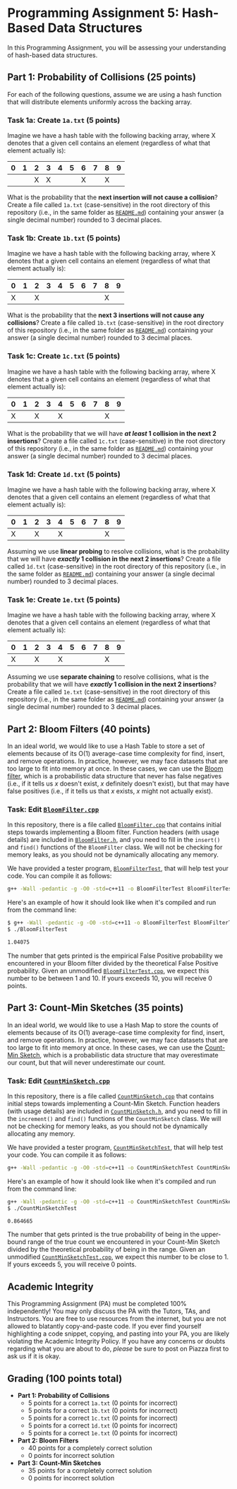 # Programming Assignment 5: Hash-Based Data Structures
In this Programming Assignment, you will be assessing your understanding of hash-based data structures.

## Part 1: Probability of Collisions (25 points)
For each of the following questions, assume we are using a hash function that will distribute elements uniformly across the backing array.

### Task 1a: Create ``1a.txt`` (5 points)
Imagine we have a hash table with the following backing array, where X denotes that a given cell contains an element (regardless of what that element actually is):

|  0  |  1  |  2  |  3  |  4  |  5  |  6  |  7  |  8  |  9  |
| :-: | :-: | :-: | :-: | :-: | :-: | :-: | :-: | :-: | :-: |
|     |     |  X  |  X  |     |     |  X  |     |  X  |     |

What is the probability that the **next insertion will not cause a collision**? Create a file called ``1a.txt`` (case-sensitive) in the root directory of this repository (i.e., in the same folder as [``README.md``](README.md)) containing your answer (a single decimal number) rounded to 3 decimal places.

### Task 1b: Create ``1b.txt`` (5 points)
Imagine we have a hash table with the following backing array, where X denotes that a given cell contains an element (regardless of what that element actually is):

|  0  |  1  |  2  |  3  |  4  |  5  |  6  |  7  |  8  |  9  |
| :-: | :-: | :-: | :-: | :-: | :-: | :-: | :-: | :-: | :-: |
|  X  |     |  X  |     |     |     |     |     |  X  |     |

What is the probability that the **next 3 insertions will not cause any collisions**? Create a file called ``1b.txt`` (case-sensitive) in the root directory of this repository (i.e., in the same folder as [``README.md``](README.md)) containing your answer (a single decimal number) rounded to 3 decimal places.

### Task 1c: Create ``1c.txt`` (5 points)
Imagine we have a hash table with the following backing array, where X denotes that a given cell contains an element (regardless of what that element actually is):

|  0  |  1  |  2  |  3  |  4  |  5  |  6  |  7  |  8  |  9  |
| :-: | :-: | :-: | :-: | :-: | :-: | :-: | :-: | :-: | :-: |
|  X  |     |  X  |     |  X  |     |     |     |  X  |     |

What is the probability that we will have ***at least* 1 collision in the next 2 insertions**? Create a file called ``1c.txt`` (case-sensitive) in the root directory of this repository (i.e., in the same folder as [``README.md``](README.md)) containing your answer (a single decimal number) rounded to 3 decimal places.

### Task 1d: Create ``1d.txt`` (5 points)
Imagine we have a hash table with the following backing array, where X denotes that a given cell contains an element (regardless of what that element actually is):

|  0  |  1  |  2  |  3  |  4  |  5  |  6  |  7  |  8  |  9  |
| :-: | :-: | :-: | :-: | :-: | :-: | :-: | :-: | :-: | :-: |
|  X  |     |  X  |     |  X  |     |     |     |  X  |     |

Assuming we use **linear probing** to resolve collisions, what is the probability that we will have ***exactly* 1 collision in the next 2 insertions**? Create a file called ``1d.txt`` (case-sensitive) in the root directory of this repository (i.e., in the same folder as [``README.md``](README.md)) containing your answer (a single decimal number) rounded to 3 decimal places.

### Task 1e: Create ``1e.txt`` (5 points)
Imagine we have a hash table with the following backing array, where X denotes that a given cell contains an element (regardless of what that element actually is):

|  0  |  1  |  2  |  3  |  4  |  5  |  6  |  7  |  8  |  9  |
| :-: | :-: | :-: | :-: | :-: | :-: | :-: | :-: | :-: | :-: |
|  X  |     |  X  |     |  X  |     |     |     |  X  |     |

Assuming we use **separate chaining** to resolve collisions, what is the probability that we will have ***exactly* 1 collision in the next 2 insertions**? Create a file called ``1e.txt`` (case-sensitive) in the root directory of this repository (i.e., in the same folder as [``README.md``](README.md)) containing your answer (a single decimal number) rounded to 3 decimal places.

## Part 2: Bloom Filters (40 points)
In an ideal world, we would like to use a Hash Table to store a set of elements because of its O(1) average-case time complexity for find, insert, and remove operations. In practice, however, we may face datasets that are too large to fit into memory at once. In these cases, we can use the [Bloom filter](https://en.wikipedia.org/wiki/Bloom_filter), which is a probabilistic data structure that never has false negatives (i.e., if it tells us *x* doesn't exist, *x* definitely doesn't exist), but that may have false positives (i.e., if it tells us that *x* exists, *x* might not actually exist).

### Task: Edit [``BloomFilter.cpp``](BloomFilter.cpp)
In this repository, there is a file called [``BloomFilter.cpp``](BloomFilter.cpp) that contains initial steps towards implementing a Bloom filter. Function headers (with usage details) are included in [``BloomFilter.h``](BloomFilter.h), and you need to fill in the ``insert()`` and ``find()`` functions of the ``BloomFilter`` class. We will not be checking for memory leaks, as you should not be dynamically allocating any memory.

We have provided a tester program, [``BloomFilterTest``](BloomFilterTest.cpp), that will help test your code. You can compile it as follows:

```bash
g++ -Wall -pedantic -g -O0 -std=c++11 -o BloomFilterTest BloomFilterTest.cpp BloomFilter.cpp HashFunctions.cpp
```

Here's an example of how it should look like when it's compiled and run from the command line:

```bash
$ g++ -Wall -pedantic -g -O0 -std=c++11 -o BloomFilterTest BloomFilterTest.cpp BloomFilter.cpp HashFunctions.cpp
$ ./BloomFilterTest

1.04075
```

The number that gets printed is the empirical False Positive probability we encountered in your Bloom filter divided by the theoretical False Positive probability. Given an unmodified [``BloomFilterTest.cpp``](BloomFilterTest.cpp), we expect this number to be between 1 and 10. If yours exceeds 10, you will receive 0 points.

## Part 3: Count-Min Sketches (35 points)
In an ideal world, we would like to use a Hash Map to store the counts of elements because of its O(1) average-case time complexity for find, insert, and remove operations. In practice, however, we may face datasets that are too large to fit into memory at once. In these cases, we can use the [Count-Min Sketch](https://en.wikipedia.org/wiki/Count%E2%80%93min_sketch), which is a probabilistic data structure that may overestimate our count, but that will never underestimate our count.

### Task: Edit [``CountMinSketch.cpp``](CountMinSketch.cpp)
In this repository, there is a file called [``CountMinSketch.cpp``](CountMinSketch.cpp) that contains initial steps towards implementing a Count-Min Sketch. Function headers (with usage details) are included in [``CountMinSketch.h``](CountMinSketch.h), and you need to fill in the ``increment()`` and ``find()`` functions of the ``CountMinSketch`` class. We will not be checking for memory leaks, as you should not be dynamically allocating any memory.

We have provided a tester program, [``CountMinSketchTest``](CountMinSketchTest.cpp), that will help test your code. You can compile it as follows:

```bash
g++ -Wall -pedantic -g -O0 -std=c++11 -o CountMinSketchTest CountMinSketchTest.cpp CountMinSketch.cpp HashFunctions.cpp
```

Here's an example of how it should look like when it's compiled and run from the command line:

```bash
g++ -Wall -pedantic -g -O0 -std=c++11 -o CountMinSketchTest CountMinSketchTest.cpp CountMinSketch.cpp HashFunctions.cpp
$ ./CountMinSketchTest

0.864665
```

The number that gets printed is the true probability of being in the upper-bound range of the true count we encountered in your Count-Min Sketch divided by the theoretical probability of being in the range. Given an unmodified [``CountMinSketchTest.cpp``](CountMinSketchTest.cpp), we expect this number to be close to 1. If yours exceeds 5, you will receive 0 points.

## Academic Integrity
This Programming Assignment (PA) must be completed 100% independently! You may only discuss the PA with the Tutors, TAs, and Instructors. You are free to use resources from the internet, but you are not allowed to blatantly copy-and-paste code. If you ever find yourself highlighting a code snippet, copying, and pasting into your PA, you are likely violating the Academic Integrity Policy. If you have any concerns or doubts regarding what you are about to do, *please* be sure to post on Piazza first to ask us if it is okay.

## Grading (100 points total)
* **Part 1: Probability of Collisions**
    * 5 points for a correct ``1a.txt`` (0 points for incorrect)
    * 5 points for a correct ``1b.txt`` (0 points for incorrect)
    * 5 points for a correct ``1c.txt`` (0 points for incorrect)
    * 5 points for a correct ``1d.txt`` (0 points for incorrect)
    * 5 points for a correct ``1e.txt`` (0 points for incorrect)
* **Part 2: Bloom Filters**
    * 40 points for a completely correct solution
    * 0 points for incorrect solution
* **Part 3: Count-Min Sketches**
    * 35 points for a completely correct solution
    * 0 points for incorrect solution
